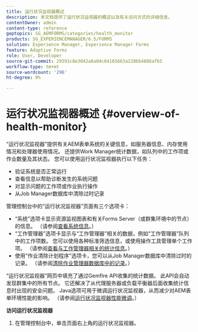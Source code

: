 ```yaml
---
title: 运行状况监视器概述
description: 本文档提供了运行状况监视器的概述以及有关访问方式的详细信息。
contentOwner: admin
content-type: reference
geptopics: SG_AEMFORMS/categories/health_monitor
products: SG_EXPERIENCEMANAGER/6.5/FORMS
solution: Experience Manager, Experience Manager Forms
feature: Adaptive Forms
role: User, Developer
source-git-commit: 29391c8e3042a8a04c64165663a228bb4886afb5
workflow-type: tm+mt
source-wordcount: '296'
ht-degree: 0%

---
```


# 运行状况监视器概述 {#overview-of-health-monitor}

“运行状况监视器”提供有关AEM表单系统的关键信息，如服务器信息、内存使用情况和处理器使用情况。 还提供Work Manager统计数据，如队列中的工作项或作业数量及其状态。 您可以使用运行状况监视器执行以下任务：

* 验证系统是否正常运行
* 查看信息以帮助诊断发生的系统问题
* 对显示问题的工作项或作业执行操作
* 从Job Manager数据库中清除过时记录

管理控制台中的“运行状况监视器”页面有三个选项卡：

* “系统”选项卡显示资源监视图表和有关Forms Server（或群集环境中的节点）的信息。 （请参阅[查看系统信息](/help/forms/using/admin-help/view-system-information.md#view-system-information)。）
* “工作管理器”选项卡显示与“工作管理器”相关的数据，例如“工作管理器”队列中的工作项数。 您可以使用各种标准筛选信息，或使用操作工具管理单个工作项。 （请参阅[查看与工作管理器相关的统计信息](/help/forms/using/admin-help/view-statistics-related-manager.md#view-statistics-related-to-work-manager)。）
* 使用“作业清除计划程序”选项卡，您可以从Job Manager数据库中清除过时的记录。 （请参阅[清除作业管理器数据库中的记录](/help/forms/using/admin-help/purge-records-job-manager-database.md#purge-records-from-the-job-manager-database)。）

“运行状况监视器”网页中填充了通过Gemfire API收集的统计数据。 此API会自动发现群集中的所有节点。 它还解决了从代理服务器或负载平衡器后面收集统计信息时出现的安全问题。 Java选项可用于微调运行状况监视器，从而减少对AEM表单环境性能的影响。 （请参阅[运行状况监视器性能微调](/help/forms/using/admin-help/fine-tuning-health-monitor-performance.md#fine-tuning-health-monitor-performance)。）

**访问运行状况监视器**

1. 在管理控制台中，单击页面右上角的运行状况监视器。
